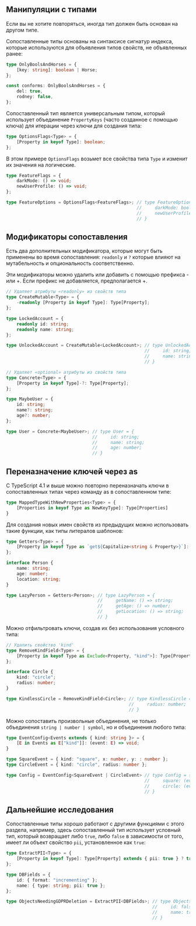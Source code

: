 ## Манипуляции с типами

Если вы не хотите повторяться, иногда тип должен быть основан на другом типе.

Сопоставленные типы основаны на синтаксисе сигнатур индекса, которые используются для объявления типов свойств, не объявленных ранее:

```ts
type OnlyBoolsAndHorses = {
    [key: string]: boolean | Horse;
};

const conforms: OnlyBoolsAndHorses = {
    del: true,
    rodney: false,
};
```

Сопоставленный тип является универсальным типом, который использует объединение `PropertyKeys` (часто созданное с помощью ключа) для итерации через ключи для создания типа:

```ts
type OptionsFlags<Type> = {
    [Property in keyof Type]: boolean;
};
```

В этом примере `OptionsFlags` возьмет все свойства типа `Type` и изменит их значения на логические.

```ts
type FeatureFlags = {
    darkMode: () => void;
    newUserProfile: () => void;
};

type FeatureOptions = OptionsFlags<FeatureFlags>; // type FeatureOptions = {
                                                  //     darkMode: boolean;
                                                  //     newUserProfile: boolean;
                                                  // }
```

## Модификаторы сопоставления

Есть два дополнительных модификатора, которые могут быть применены во время сопоставления: `readonly` и `?` которые влияют на мутабельность и опциональность соответственно.

Эти модификаторы можно удалить или добавить с помощью префикса - или +. Если префикс не добавляется, предполагается +.

```ts
// Удаляет атрибуты «readonly» из свойств типа
type CreateMutable<Type> = {
    -readonly [Property in keyof Type]: Type[Property];
};

type LockedAccount = {
    readonly id: string;
    readonly name: string;
};

type UnlockedAccount = CreateMutable<LockedAccount>; // type UnlockedAccount = {
                                                     //     id: string;
                                                     //     name: string;
                                                     // }
```

```ts
// Удаляет «optional» атрибуты из свойств типа
type Concrete<Type> = {
    [Property in keyof Type]-?: Type[Property];
};

type MaybeUser = {
    id: string;
    name?: string;
    age?: number;
};

type User = Concrete<MaybeUser>; // type User = {
                                 //     id: string;
                                 //     name: string;
                                 //     age: number;
                                 // }
```

## Переназначение ключей через as

С TypeScript 4.1 и выше можно повторно переназначать ключи в сопоставленных типах через команду as в сопоставленном типе:

```ts
type MappedTypeWithNewProperties<Type> = {
    [Properties in keyof Type as NewKeyType]: Type[Properties]
}
```

Для создания новых имен свойств из предыдущих можно использовать такие функции, как типы литералов шаблонов:

```ts
type Getters<Type> = {
    [Property in keyof Type as `get${Capitalize<string & Property>}`]: () => Type[Property]
};

interface Person {
    name: string;
    age: number;
    location: string;
}

type LazyPerson = Getters<Person>; // type LazyPerson = {
                                   //     getName: () => string;
                                   //     getAge: () => number;
                                   //     getLocation: () => string;
                                   // }
```

Можно отфильтровать ключи, создав их без использования условного типа:

```ts
// Удалить свойство 'kind'
type RemoveKindField<Type> = {
    [Property in keyof Type as Exclude<Property, "kind">]: Type[Property]
};

interface Circle {
    kind: "circle";
    radius: number;
}

type KindlessCircle = RemoveKindField<Circle>; // type KindlessCircle = {
                                               //     radius: number;
                                               // }
```

Можно сопоставить произвольные объединения, не только объединения `string | number | symbol`, но и объединения любого типа:

```ts
type EventConfig<Events extends { kind: string }> = {
    [E in Events as E["kind"]]: (event: E) => void;
}

type SquareEvent = { kind: "square", x: number, y: : number };
type CircleEvent = { kind: "circle", radius: number };

type Config = EventConfig<SquareEvent | CircleEvent> // type Config = {
                                                     //     square: (event: SquareEvent) => void;
                                                     //     circle: (event: CircleEvent) => void;
                                                     // }
```

## Дальнейшие исследования

Сопоставленные типы хорошо работают с другими функциями с этого раздела, например, здесь сопоставленный тип использует условный тип, который возвращает либо `true`, либо `false` в зависимости от того, имеет ли объект свойство `pii`, установленное как `true`:

```ts
type ExtractPII<Type> = {
    [Property in keyof Type]: Type[Property] extends { pii: true } ? true : false;
};

type DBFields = {
    id: { format: "incrementing" };
    name: { type: string; pii: true };
};

type ObjectsNeedingGDPRDeletion = ExtractPII<DBFields>; // type ObjectsNeedingGDPRDeletion = {
                                                        //     id: false;
                                                        //     name: true;
                                                        // }
```